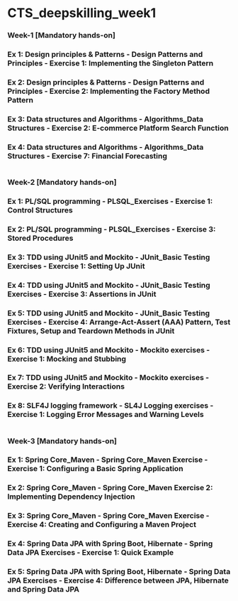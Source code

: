 # CTS_deepskilling_week1

### Week-1 [Mandatory hands-on]
### Ex 1:	Design principles & Patterns	-	Design Patterns and Principles - Exercise 1: Implementing the Singleton Pattern
### Ex 2:	Design principles & Patterns	-	Design Patterns and Principles - Exercise 2: Implementing the Factory Method Pattern
### Ex 3:	Data structures and Algorithms	-	Algorithms_Data Structures - Exercise 2: E-commerce Platform Search Function
### Ex 4:	Data structures and Algorithms	-	Algorithms_Data Structures -	Exercise 7: Financial Forecasting
# 
### Week-2 [Mandatory hands-on]
### Ex 1: PL/SQL programming - PLSQL_Exercises	- Exercise 1: Control Structures
### Ex 2: PL/SQL programming - PLSQL_Exercises	- Exercise 3: Stored Procedures
### Ex 3:	TDD using JUnit5 and Mockito - JUnit_Basic Testing Exercises - Exercise 1: Setting Up JUnit
### Ex 4:	TDD using JUnit5 and Mockito	- JUnit_Basic Testing Exercises - Exercise 3: Assertions in JUnit
### Ex 5:	TDD using JUnit5 and Mockito	- JUnit_Basic Testing Exercises - Exercise 4: Arrange-Act-Assert (AAA) Pattern, Test Fixtures, Setup and Teardown Methods in JUnit
### Ex 6:	TDD using JUnit5 and Mockito - Mockito exercises - Exercise 1: Mocking and Stubbing
### Ex 7:	TDD using JUnit5 and Mockito - Mockito exercises - Exercise 2: Verifying Interactions
### Ex 8:	SLF4J logging framework	- SL4J Logging exercises - Exercise 1: Logging Error Messages and Warning Levels
# 
### Week-3 [Mandatory hands-on]
### Ex 1: Spring Core_Maven - Spring Core_Maven	Exercise	- Exercise 1: Configuring a Basic Spring Application
### Ex 2: Spring Core_Maven - Spring Core_Maven	Exercise 2: Implementing Dependency Injection
### Ex 3:	Spring Core_Maven - Spring Core_Maven	Exercise - Exercise 4: Creating and Configuring a Maven Project
### Ex 4:	Spring Data JPA with Spring Boot, Hibernate	- Spring Data JPA Exercises - Exercise 1: Quick Example
### Ex 5:	Spring Data JPA with Spring Boot, Hibernate	- Spring Data JPA Exercises - Exercise 4: Difference between JPA, Hibernate and Spring Data JPA
#

